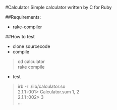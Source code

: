 #Calculator
Simple calculator written by C for Ruby

##Requirements:
* rake-compiler

##How to test
* clone sourcecode
* compile

> cd calculator  
> rake compile

* test

> irb -r ./lib/calculator.so  
> 2.1.1 :001> Calculator.sum 1, 2  
> 2.1.1 :002> 3  
> ...


